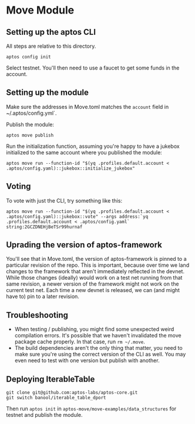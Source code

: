 # Move Module

## Setting up the aptos CLI
All steps are relative to this directory.

```
aptos config init
```
Select testnet. You'll then need to use a faucet to get some funds in the account.

## Setting up the module
Make sure the addresses in Move.toml matches the `account` field in ~/.aptos/config.yml`.

Publish the module:
```
aptos move publish
```

Run the initialization function, assuming you're happy to have a jukebox initialized to the same account where you published the module:
```
aptos move run --function-id "$(yq .profiles.default.account < .aptos/config.yaml)::jukebox::initialize_jukebox"
```

## Voting
To vote with just the CLI, try something like this:
```
aptos move run --function-id "$(yq .profiles.default.account < .aptos/config.yaml)::jukebox::vote" --args address:`yq .profiles.default.account < .aptos/config.yaml` string:2GCZDNEHjBeTSr99hurnaf
```

## Uprading the version of aptos-framework
You'll see that in Move.toml, the version of aptos-framework is pinned to a particular revision of the repo. This is important, because over time we land changes to the framework that aren't immediately reflected in the devnet. While those changes (ideally) would work on a test net running from that same revision, a newer version of the framework might not work on the current test net. Each time a new devnet is released, we can (and might have to) pin to a later revision.

## Troubleshooting
- When testing / publishing, you might find some unexpected weird compilation errors. It's possible that we haven't invalidated the move package cache properly. In that case, run `rm ~/.move`.
- The build dependencies aren't the only thing that matter, you need to make sure you're using the correct version of the CLI as well. You may even need to test with one version but publish with another.

## Deploying IterableTable

```
git clone git@github.com:aptos-labs/aptos-core.git
git switch banool/iterable_table_dport
```

Then run `aptos init` in `aptos-move/move-examples/data_structures` for testnet and publish the module.
